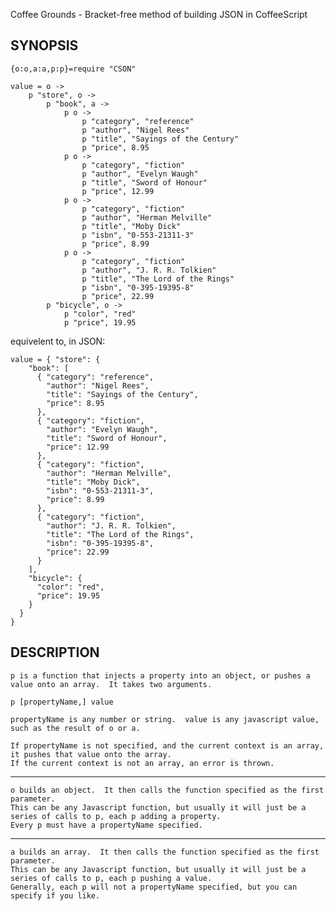 Coffee Grounds - Bracket-free method of building JSON in CoffeeScript

SYNOPSIS
--------
	{o:o,a:a,p:p}=require "CSON"

	value = o ->
		p "store", o ->
			p "book", a ->
				p o ->
					p "category", "reference"
					p "author", "Nigel Rees"
					p "title", "Sayings of the Century"
					p "price", 8.95
				p o -> 
					p "category", "fiction"
					p "author", "Evelyn Waugh"
					p "title", "Sword of Honour"
					p "price", 12.99
				p o ->
					p "category", "fiction"
					p "author", "Herman Melville"
					p "title", "Moby Dick"
					p "isbn", "0-553-21311-3"
					p "price", 8.99
				p o ->
					p "category", "fiction"
					p "author", "J. R. R. Tolkien"
					p "title", "The Lord of the Rings"
					p "isbn", "0-395-19395-8"
					p "price", 22.99
			p "bicycle", o ->
				p "color", "red"
				p "price", 19.95
			
equivelent to, in JSON: 

	value = { "store": {
		"book": [ 
		  { "category": "reference",
			"author": "Nigel Rees",
			"title": "Sayings of the Century",
			"price": 8.95
		  },
		  { "category": "fiction",
			"author": "Evelyn Waugh",
			"title": "Sword of Honour",
			"price": 12.99
		  },
		  { "category": "fiction",
			"author": "Herman Melville",
			"title": "Moby Dick",
			"isbn": "0-553-21311-3",
			"price": 8.99
		  },
		  { "category": "fiction",
			"author": "J. R. R. Tolkien",
			"title": "The Lord of the Rings",
			"isbn": "0-395-19395-8",
			"price": 22.99
		  }
		],
		"bicycle": {
		  "color": "red",
		  "price": 19.95
		}
	  }
	}

DESCRIPTION
-----------
	p is a function that injects a property into an object, or pushes a value onto an array.  It takes two arguments.  
	
	p [propertyName,] value
	
	propertyName is any number or string.  value is any javascript value, such as the result of o or a.
	
	If propertyName is not specified, and the current context is an array, it pushes that value onto the array.  
	If the current context is not an array, an error is thrown.
	
---
	o builds an object.  It then calls the function specified as the first parameter.  
	This can be any Javascript function, but usually it will just be a series of calls to p, each p adding a property.  
	Every p must have a propertyName specified.
	
---
	a builds an array.  It then calls the function specified as the first parameter.  
	This can be any Javascript function, but usually it will just be a series of calls to p, each p pushing a value.  
	Generally, each p will not a propertyName specified, but you can specify if you like.
